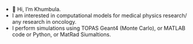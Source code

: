 - 👋 Hi, I’m Khumbula. 
- I am interested in computational models for medical physics research/ any research in oncology.
- I perform simulations using TOPAS Geant4 (Monte Carlo), or MATLAB code or Python, or MatRad Siumaltions.
<!---
Khumbs/Khumbs is a ✨ special ✨ repository because its `README.md` (this file) appears on your GitHub profile.
You can click the Preview link to take a look at your changes.
--->
